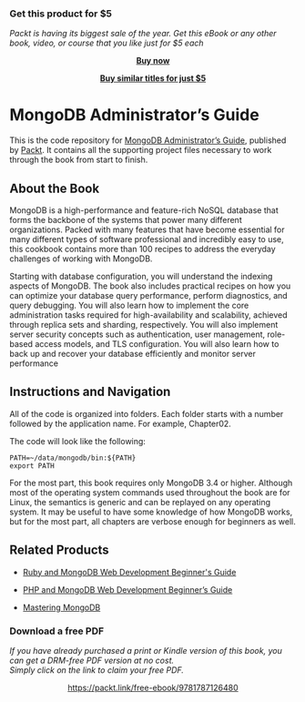 
### Get this product for $5

<i>Packt is having its biggest sale of the year. Get this eBook or any other book, video, or course that you like just for $5 each</i>


<b><p align='center'>[Buy now](https://packt.link/9781787126480)</p></b>


<b><p align='center'>[Buy similar titles for just $5](https://subscription.packtpub.com/search)</p></b>


# MongoDB Administrator’s Guide
This is the code repository for [MongoDB Administrator’s Guide](https://www.packtpub.com/big-data-and-business-intelligence/mongodb-administrator’s-guide?utm_source=github&utm_medium=repository&utm_campaign=9781787126480), published by [Packt](https://www.packtpub.com/?utm_source=github). It contains all the supporting project files necessary to work through the book from start to finish.
## About the Book
MongoDB is a high-performance and feature-rich NoSQL database that forms the backbone of the systems that power many different organizations. Packed with many features that have become essential for many different types of software professional and incredibly easy to use, this cookbook contains more than 100 recipes to address the everyday challenges of working with MongoDB.

Starting with database configuration, you will understand the indexing aspects of MongoDB. The book also includes practical recipes on how you can optimize your database query performance, perform diagnostics, and query debugging. You will also learn how to implement the core administration tasks required for high-availability and scalability, achieved through replica sets and sharding, respectively. You will also implement server security concepts such as authentication, user management, role-based access models, and TLS configuration. You will also learn how to back up and recover your database efficiently and monitor server performance

## Instructions and Navigation
All of the code is organized into folders. Each folder starts with a number followed by the application name. For example, Chapter02.



The code will look like the following:
```
PATH=~/data/mongodb/bin:${PATH}
export PATH
```

For the most part, this book requires only MongoDB 3.4 or higher. Although most of the
operating system commands used throughout the book are for Linux, the semantics is
generic and can be replayed on any operating system. It may be useful to have some
knowledge of how MongoDB works, but for the most part, all chapters are verbose enough
for beginners as well.

## Related Products
* [Ruby and MongoDB Web Development Beginner's Guide](https://www.packtpub.com/web-development/ruby-and-mongodb-web-development-beginners-guide?utm_source=github&utm_medium=repository&utm_campaign=9781849515023)

* [PHP and MongoDB Web Development Beginner’s Guide](https://www.packtpub.com/web-development/php-and-mongodb-web-development-beginner’s-guide?utm_source=github&utm_medium=repository&utm_campaign=9781849513623)

* [Mastering MongoDB](https://www.packtpub.com/big-data-and-business-intelligence/mastering-mongodb?utm_source=github&utm_medium=repository&utm_campaign=9781783982608)

### Download a free PDF

 <i>If you have already purchased a print or Kindle version of this book, you can get a DRM-free PDF version at no cost.<br>Simply click on the link to claim your free PDF.</i>
<p align="center"> <a href="https://packt.link/free-ebook/9781787126480">https://packt.link/free-ebook/9781787126480 </a> </p>